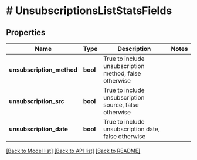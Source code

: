 # # UnsubscriptionsListStatsFields

## Properties

Name | Type | Description | Notes
------------ | ------------- | ------------- | -------------
**unsubscription_method** | **bool** | True to include unsubscription method, false otherwise | 
**unsubscription_src** | **bool** | True to include unsubscription source, false otherwise | 
**unsubscription_date** | **bool** | True to include unsubscription date, false otherwise | 

[[Back to Model list]](../../README.md#documentation-for-models) [[Back to API list]](../../README.md#documentation-for-api-endpoints) [[Back to README]](../../README.md)


